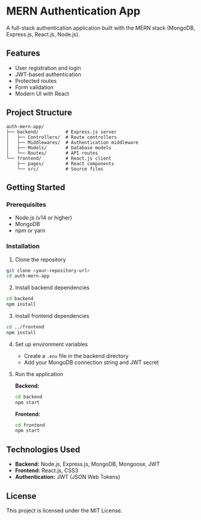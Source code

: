 # MERN Authentication App

A full-stack authentication application built with the MERN stack (MongoDB, Express.js, React.js, Node.js).

## Features

- User registration and login
- JWT-based authentication
- Protected routes
- Form validation
- Modern UI with React

## Project Structure

```
auth-mern-app/
├── backend/          # Express.js server
│   ├── Controllers/  # Route controllers
│   ├── Middlewares/  # Authentication middleware
│   ├── Models/       # Database models
│   └── Routes/       # API routes
└── frontend/         # React.js client
    ├── pages/        # React components
    └── src/          # Source files
```

## Getting Started

### Prerequisites

- Node.js (v14 or higher)
- MongoDB
- npm or yarn

### Installation

1. Clone the repository
```bash
git clone <your-repository-url>
cd auth-mern-app
```

2. Install backend dependencies
```bash
cd backend
npm install
```

3. Install frontend dependencies
```bash
cd ../frontend
npm install
```

4. Set up environment variables
   - Create a `.env` file in the backend directory
   - Add your MongoDB connection string and JWT secret

5. Run the application

   **Backend:**
   ```bash
   cd backend
   npm start
   ```

   **Frontend:**
   ```bash
   cd frontend
   npm start
   ```

## Technologies Used

- **Backend:** Node.js, Express.js, MongoDB, Mongoose, JWT
- **Frontend:** React.js, CSS3
- **Authentication:** JWT (JSON Web Tokens)

## License

This project is licensed under the MIT License.
